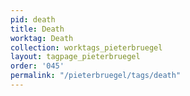 ```yaml
---
pid: death
title: Death
worktag: Death
collection: worktags_pieterbruegel
layout: tagpage_pieterbruegel
order: '045'
permalink: "/pieterbruegel/tags/death"
---
```

